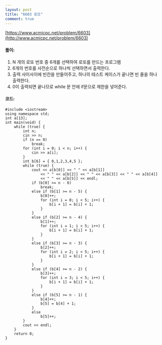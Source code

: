 ```yaml
---
layout: post
title: "6603 로또"
comment: true
---
```

[https://www.acmicpc.net/problem/6603](http://www.acmicpc.net/problem/6603)

#### **풀이:**
1. N 개의 로또 번호 중 6개를 선택하여 로또를 만드는 프로그램
2. 6개의 번호를 사전순으로 하나씩 선택하면서 출력한다.
3. 출력 사이사이에 빈칸을 만들어주고, 하나의 테스트 케이스가 끝나면 빈 줄을 하나 출력한다.
4. 0이 출력되면 끝나므로 while 문 안에 if문으로 제한을 넣어준다.

#### **코드:**

```
#include <iostream>
using namespace std;
int a[13];
int main(void) {
	while (true) {
		int n;
		cin >> n;
		if (n == 0)
			break;
		for (int i = 0; i < n; i++) {
			cin >> a[i];
		}
		int b[6] = { 0,1,2,3,4,5 };
		while (true) {
			cout << a[b[0]] << " " << a[b[1]] 
				<< " " << a[b[2]] << " " << a[b[3]] << " " << a[b[4]] 
				<< " " << a[b[5]] << endl;
			if (b[0] >= n - 6)
				break;
			else if (b[1] >= n - 5) {
				b[0]++;
				for (int i = 0; i < 5; i++) {
					b[i + 1] = b[i] + 1;
				}
			}
			else if (b[2] >= n - 4) {
				b[1]++;
				for (int i = 1; i < 5; i++) {
					b[i + 1] = b[i] + 1;
				}
			}
			else if (b[3] >= n - 3) {
				b[2]++;
				for (int i = 2; i < 5; i++) {
					b[i + 1] = b[i] + 1;
				}
			}
			else if (b[4] >= n - 2) {
				b[3]++;
				for (int i = 3; i < 5; i++) {
					b[i + 1] = b[i] + 1;
				}
			}
			else if (b[5] >= n - 1) {
				b[4]++;
				b[5] = b[4] + 1;
			}
			else
				b[5]++;
		}
		cout << endl;
	}
	return 0;
}
```

